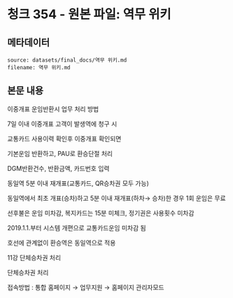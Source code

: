 # 청크 354 - 원본 파일: 역무 위키

## 메타데이터

```
source: datasets/final_docs/역무 위키.md
filename: 역무 위키.md
```

## 본문 내용

이중개표 운임반환시 업무 처리 방법

7일 이내 이중개표 고객이 발생역에 청구 시

교통카드 사용이력 확인후 이중개표 확인되면

기본운임 반환하고, PAU로 환승단절 처리

DGM반환건수, 반환금액, 카드번호 입력

동일역 5분 이내 재개표(교통카드, QR승차권 모두 가능)

동일역에서 최초 개표(승차)하고 5분 이내 재개표(하차→ 승차)한 경우 1회 운임은 무료

선후불은 운임 미차감, 복지카드는 15분 미체크, 정기권은 사용횟수 미차감

2019.1.1.부터 시스템 개편으로 교통카드운임 미차감 됨

호선에 관계없이 환승역은 동일역으로 적용

11강 단체승차권 처리

단체승차권 처리

접속방법 : 통합 홈페이지 → 업무지원 → 홈페이지 관리자모드